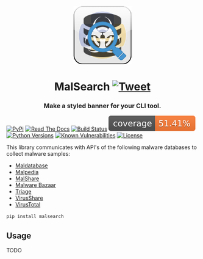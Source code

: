 <p align="center"><img src="https://github.com/packing-box/python-malsearch/raw/main/docs/pages/img/logo.png"></p>
<h1 align="center">MalSearch <a href="https://twitter.com/intent/tweet?text=MalSearch%20-%20Search%20for%20malware%20samples%20from%20various%20open%20databases.%0D%0APython%20library%20for%20getting%20samples%20from%20multiple%20malware databases.%0D%0Ahttps%3a%2f%2fgithub%2ecom%2fpacking-box%2fpython-malsearch%0D%0A&hashtags=python,programming,malware"><img src="https://img.shields.io/badge/Tweet--lightgrey?logo=twitter&style=social" alt="Tweet" height="20"/></a></h1>
<h3 align="center">Make a styled banner for your CLI tool.</h3>

[![PyPi](https://img.shields.io/pypi/v/malsearch.svg)](https://pypi.python.org/pypi/malsearch/)
[![Read The Docs](https://readthedocs.org/projects/python-malsearch/badge/?version=latest)](https://python-malsearch.readthedocs.io/en/latest/?badge=latest)
[![Build Status](https://github.com/packing-box/python-malsearch/actions/workflows/python-package.yml/badge.svg)](https://github.com/packing-box/python-malsearch/actions/workflows/python-package.yml)
[![Coverage Status](https://raw.githubusercontent.com/packing-box/python-malsearch/main/docs/coverage.svg)](#)
[![Python Versions](https://img.shields.io/pypi/pyversions/malsearch.svg)](https://pypi.python.org/pypi/malsearch/)
[![Known Vulnerabilities](https://snyk.io/test/github/packing-box/python-malsearch/badge.svg?targetFile=requirements.txt)](https://snyk.io/test/github/packing-box/python-malsearch?targetFile=requirements.txt)
[![License](https://img.shields.io/pypi/l/malsearch.svg)](https://pypi.python.org/pypi/malsearch/)

This library communicates with API's of the following malware databases to collect malware samples:

- [Maldatabase](https://maldatabase.com/api-doc.html)
- [Malpedia](https://malpedia.caad.fkie.fraunhofer.de/usage/api)
- [MalShare](https://malshare.com/doc.php)
- [Malware Bazaar](https://bazaar.abuse.ch/api)
- [Triage](https://tria.ge/docs)
- [VirusShare](https://virusshare.com/apiv2_reference)
- [VirusTotal](https://docs.virustotal.com/reference/overview)

```sh
pip install malsearch
```

## Usage

TODO


